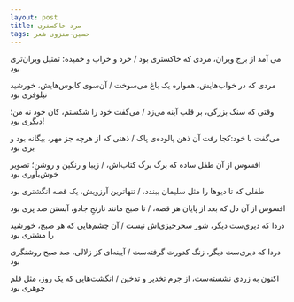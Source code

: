 ```yaml
---
layout: post
title: مرد خاکستری
tags: حسین-منزوی شعر
---
```



می آمد از برج ویران، مردی که خاکستری بود
/
خرد و خراب و خمیده؛ تمثیل ویران‌تری بود

مردی که در خواب‌هایش، همواره یک باغ می‌سوخت
/
آن‌سوی کابوس‌هایش، خورشید نیلوفری بود

وقتی که سنگ بزرگی‌، بر قلب آینه می‌زد
/
می‌گفت خود را شکستم، کان خود نه من؛ دیگری بود!

می‌گفت با خود:کجا رفت آن ذهن پالوده‌ی پاک
/
ذهنی که از هرچه جز مهر، بیگانه بود و بری بود

افسوس از آن طفل ساده که برگ برگ کتاب‌اش،
/
زیبا و رنگین و روشن؛ تصویر خوش‌باوری بود

طفلی که تا دیوها را مثل سلیمان ببندد،
/
تنهاترین آرزویش، یک قصه انگشتری بود

افسوس از آن دل که بعد از پایان هر قصه،
/
تا صبح مانند نارنجِ جادو، آبستن صد پری بود

دردا که دیری‌ست دیگر، شور سحرخیزی‌اش نیست
/
آن چشم‌هایی که هر صبح، خورشید را مشتری بود

دردا که دیری‌ست دیگر، زنگ کدورت گرفته‌ست
/
آیینه‌ای کز زلالی، صد صبح روشنگری بود

اکنون به زردی نشسته‌ست، از جرم تخدیر و تدخین
/
انگشت‌هایی که یک روز، مثل قلم جوهری بود
